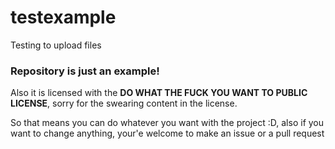 # testexample

Testing to upload files
 
### Repository is just an example!

Also it is licensed with the **DO WHAT THE FUCK YOU WANT TO PUBLIC LICENSE**, sorry for the swearing content in the license.

 So that means you can do whatever you want with the project :D, also if you want to change anything, your'e welcome to make an issue or a pull request
 


